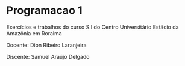 # Programacao 1
Exercícios e trabalhos do curso S.I do Centro Universitário Estácio da Amazônia em Roraima

Docente: Dion Ribeiro Laranjeira

Discente: Samuel Araújo Delgado
